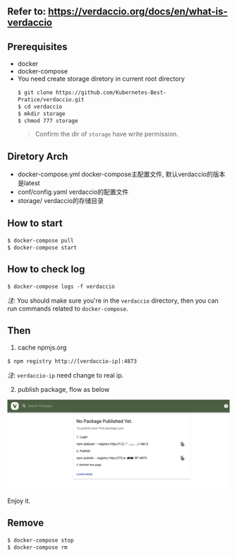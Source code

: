 

## Refer to: https://verdaccio.org/docs/en/what-is-verdaccio


## Prerequisites
* docker
* docker-compose
* You need create storage diretory in current root directory
  ```
  $ git clone https://github.com/Kubernetes-Best-Pratice/verdaccio.git
  $ cd verdaccio
  $ mkdir storage
  $ chmod 777 storage
  ```
  > Confirm the dir of `storage` have write permission.

## Diretory Arch
* docker-compose.yml   docker-compose主配置文件, 默认verdaccio的版本是latest
* conf/config.yaml     verdaccio的配置文件
* storage/  verdaccio的存储目录

## How to start

```
$ docker-compose pull
$ docker-compose start
```

## How to check log

```
$ docker-compose logs -f verdaccio
```

_注_: You should make sure you're in the `verdaccio` directory, then you can run commands related to `docker-compose`.

## Then
1. cache npmjs.org
```
$ npm registry http://[verdaccio-ip]:4873
```
_注_: `verdaccio-ip` need change to real ip. 


2. publish package, flow as below

![Image](images/verdaccio-publish.png)

Enjoy it.

## Remove

```
$ docker-compose stop
$ docker-compose rm
```
